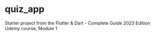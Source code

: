 # quiz_app

Starter project from the Flutter & Dart - Complete Guide 2023 Edition Udemy course, Module 1
